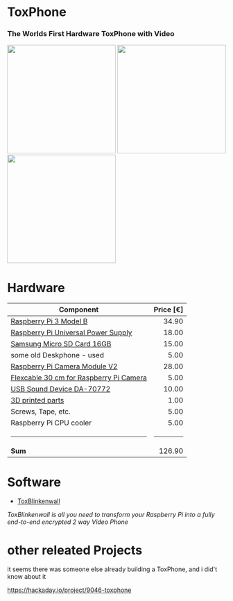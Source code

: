 # ToxPhone
### The Worlds First Hardware ToxPhone with Video


<img src="https://raw.githubusercontent.com/zoff99/ToxPhone/master/doc/images/ToxPhone_promo_001.png" width="250" />&nbsp;<img src="https://raw.githubusercontent.com/zoff99/ToxPhone/master/doc/images/ToxPhone_promo_002.png" height="250" /><br>
<img src="https://raw.githubusercontent.com/zoff99/ToxPhone/master/doc/images/ToxPhone_promo_003.png" width="250" />

# Hardware

| Component   |Price [€]     |
| ----------- | ---:|
| [Raspberry Pi 3 Model B](https://www.raspberrypi.org/products/raspberry-pi-3-model-b/)| 34.90 | 
| [Raspberry Pi Universal Power Supply](https://www.raspberrypi.org/products/raspberry-pi-universal-power-supply/)| 18.00 | 
| [Samsung Micro SD Card 16GB](https://www.amazon.de/Samsung-Micro-Class-Speicherkarte-Adapter/dp/B06XFSZGCC/)| 15.00 | 
| some old Deskphone - used| 5.00| 
| [Raspberry Pi Camera Module V2](https://www.raspberrypi.org/products/camera-module-v2/)|28.00 | 
| [Flexcable 30 cm for Raspberry Pi Camera](https://www.amazon.de/gp/product/B01NAXKTDP)| 5.00 | 
| [USB Sound Device DA-70772](https://www.amazon.de/gp/product/B000FIH4FQ)| 10.00| 
| [3D printed parts](https://github.com/zoff99/ToxPhone/tree/master/3D_printer_parts/)| 1.00| 
| Screws, Tape, etc.| 5.00| 
| Raspberry Pi CPU cooler| 5.00| 
| <hr> | <hr> |
| **Sum** | 126.90|

# Software

* [ToxBlinkenwall](https://github.com/zoff99/ToxBlinkenwall)

*ToxBlinkenwall is all you need to transform your Raspberry Pi into a fully end-to-end encrypted 2 way Video Phone*

# other releated Projects

it seems there was someone else already building a ToxPhone, and i did't know about it

https://hackaday.io/project/9046-toxphone
